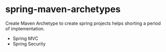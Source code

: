 # spring-maven-archetypes
Create Maven Archetype to create spring projects helps shorting a period of implementation.

- Spring MVC
- Spring Security
